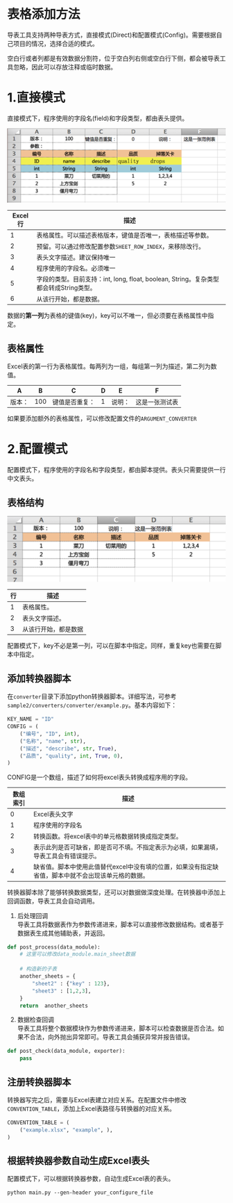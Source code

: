 
# 表格添加方法
导表工具支持两种导表方式，直接模式(Direct)和配置模式(Config)。需要根据自己项目的情况，选择合适的模式。

空白行或者列都是有效数据分割符，位于空白列右侧或空白行下侧，都会被导表工具忽略，因此可以存放注释或临时数据。

# 1.直接模式
直接模式下，程序使用的字段名(field)和字段类型，都由表头提供。

![](images/direct-header@2x.png)

Excel行 | 描述
--------|---------
 1      | 表格属性。可以描述表格版本，键值是否唯一，表格描述等参数。
 2      | 预留。可以通过修改配置参数`SHEET_ROW_INDEX`，来移除改行。
 3      | 表头文字描述。建议保持唯一
 4      | 程序使用的字段名。必须唯一
 5      | 字段的类型。目前支持：int, long, float, boolean, String。复杂类型都会转成String类型。
 6      | 从该行开始，都是数据。

数据的**第一列**为表格的键值(key)，key可以不唯一，但必须要在表格属性中指定。

## 表格属性
Excel表的第一行为表格属性。每两列为一组，每组第一列为描述，第二列为数值。

A   | B     | C     | D     | E     | F
----|-------|-------|-------|-------|---
版本：|100   | 键值是否重复：| 1 | 说明：| 这是一张测试表

如果要添加额外的表格属性，可以修改配置文件的`ARGUMENT_CONVERTER`

# 2.配置模式
配置模式下，程序使用的字段名和字段类型，都由脚本提供。表头只需要提供一行中文表头。

## 表格结构
![](images/config-header@2x.png)

行   | 描述
-----|------
 1 | 表格属性。
 2 | 表头文字描述。
 3 | 从该行开始，都是数据

配置模式下，key不必是第一列，可以在脚本中指定。同样，重复key也需要在脚本中指定。

## 添加转换器脚本
在`converter`目录下添加python转换器脚本。详细写法，可参考`sample2/converters/converter/example.py`。基本内容如下：

```python
KEY_NAME = "ID"
CONFIG = (
    ("编号", "ID", int),
    ("名称", "name", str),
    ("描述", "describe", str, True),
    ("品质", "quality", int, True, 0),
)
```

CONFIG是一个数组，描述了如何将excel表头转换成程序用的字段。

数组索引 | 描述
--------|------------
 0      | Excel表头文字
 1      | 程序使用的字段名
 2      | 转换函数。将excel表中的单元格数据转换成指定类型。
 3      | 表示此列是否可缺省，即是否可不填。不指定表示为必填，如果漏填，导表工具会有错误提示。
 4      | 缺省值。脚本中使用此值替代excel中没有填的位置，如果没有指定缺省值，脚本中就不会出现该单元格的数据。

转换器脚本除了能够转换数据类型，还可以对数据做深度处理。在转换器中添加上回调函数，导表工具会自动调用。

1. 后处理回调  
导表工具将数据表作为参数传递进来，脚本可以直接修改数据结构。或者基于数据表生成其他辅助表，并返回。

```python
def post_process(data_module):
    # 这里可以修改data_module.main_sheet数据

    # 构造新的子表
    another_sheets = {
        "sheet2" : {"key" : 123},
        "sheet3" : [1,2,3],
    }
    return  another_sheets
```

2. 数据检查回调  
导表工具将整个数据模块作为参数传递进来，脚本可以检查数据是否合法。如果不合法，向外抛出异常即可。导表工具会捕获异常并报告错误。

```python
def post_check(data_module, exporter):
    pass
```

## 注册转换器脚本
转换器写完之后，需要与Excel表建立对应关系。在配置文件中修改`CONVENTION_TABLE`，添加上Excel表路径与转换器的对应关系。

```python
CONVENTION_TABLE = (
    ("example.xlsx", "example", ),
)
```

## 根据转换器参数自动生成Excel表头
配置模式下，可以根据转换器参数，自动生成Excel表的表头。

```shell
python main.py --gen-header your_configure_file
```
